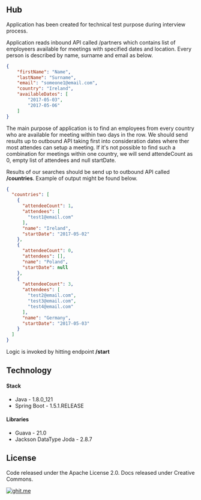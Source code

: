 ## Hub

Application has been created for technical test purpose during interview process.

Application reads inbound API called /partners which contains list of employeers available for meetings with specified dates and location. Every person is described by name, surname and email as below.

```json
{
	"firstName": "Name",
	"lastName": "Surname",
	"email": "someone1@email.com",
	"country": "Ireland",
	"availableDates": [
		"2017-05-03",
		"2017-05-06"
	]
}
```
The main purpose of application is to find an employees from every country who are available for meeting within two days in the row. We should send results up to outbound API taking first into consideration dates where ther most attendes can setup a meeting. If it's not possible to find such a combination for meetings within one country, we will send attendeCount as 0, empty list of attendees and null startDate.

Results of our searches should be send up to outbound API called **/countries**. Example of output might be found below.

```json
{
  "countries": [
    {
      "attendeeCount": 1,
      "attendees": [
        "test1@email.com"
      ],
      "name": "Ireland",
      "startDate": "2017-05-02"
    },
    {
      "attendeeCount": 0,
      "attendees": [],
      "name": "Poland",
      "startDate": null
    },
    {
      "attendeeCount": 3,
      "attendees": [
        "test2@email.com",
        "test3@email.com",
        "test4@email.com"
      ],
      "name": "Germany",
      "startDate": "2017-05-03"
    }
  ]
}

```

Logic is invoked by hitting endpoint **/start**

## Technology

#### Stack

- Java - 1.8.0_121
- Spring Boot - 1.5.1.RELEASE

#### Libraries

- Guava - 21.0
- Jackson DataType Joda - 2.8.7

## License
Code released under the  Apache License 2.0. Docs released under Creative Commons.

[![ghit.me](https://ghit.me/badge.svg?repo=GarciaPL/Hub)](https://ghit.me/repo/GarciaPL/Hub)